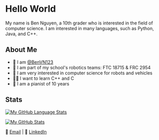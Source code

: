 # Hello World
My name is Ben Nguyen, a 10th grader who is interested in the field of computer science. I am interested in many languages, such as Python, Java, and C++.

## About Me
- 👋 I am [@BenVN123](https://github.com/BenVN123)
- 🤖 I am part of my school's robotics teams: FTC 18715 & FRC 2954
- 🚗 I am very interested in computer science for robots and vehicles 
- 👨‍💻 I want to learn C++ and C
- 🎹 I am a pianist of 10 years

## Stats
[![My GitHub Language Stats](https://github-readme-stats.vercel.app/api/top-langs/?username=BenVN123&langs_count=5&theme=radical&showicons=true&border_radius=12)]()

[![My GitHub Stats](https://github-readme-stats.vercel.app/api/?username=BenVN123&count_private=true&theme=radical&showicons=true&border_radius=12)]()


📧 [Email](mailto:bnguyen123.vn@gmail.com) | 🔗 [LinkedIn](https://linkedin.com/in/ben-nguyen-214220209)
